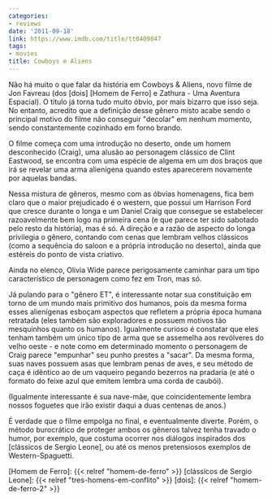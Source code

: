 ```yaml
---
categories:
- reviews
date: '2011-09-18'
link: https://www.imdb.com/title/tt0409847
tags:
- movies
title: Cowboys e Aliens
---
```


Não há muito o que falar da história em Cowboys & Aliens, novo filme de Jon Favreau (dos [dois] [Homem de Ferro] e Zathura - Uma Aventura Espacial). O título já torna tudo muito óbvio, por mais bizarro que isso seja. No entanto, acredito que a definição desse gênero misto acabe sendo o principal motivo do filme não conseguir "decolar" em nenhum momento, sendo constantemente cozinhado em forno brando.

O filme começa com uma introdução no deserto, onde um homem desconhecido (Craig), uma alusão ao personagem clássico de Clint Eastwood, se encontra com uma espécie de algema em um dos braços que irá se revelar uma arma alienígena quando estes aparecerem novamente por aquelas bandas.

Nessa mistura de gêneros, mesmo com as óbvias homenagens, fica bem claro que o maior prejudicado é o western, que possui um Harrison Ford que cresce durante o longa e um Daniel Craig que consegue se estabelecer razoavelmente bem logo na primeira cena (e que parece ter sido sabotado pelo resto da história), mas é só. A direção e a razão de aspecto do longa privilegia o gênero, contando com cenas que lembram velhos clássicos (como a sequência do saloon e a própria introdução no deserto), ainda que estéreis do ponto de vista criativo.

Ainda no elenco, Olivia Wide parece perigosamente caminhar para um tipo característico de personagem como fez em Tron, mas só.

Já pulando para o "gênero ET", é interessante notar sua constituição em torno de um mundo mais primitivo dos humanos, pois da mesma forma esses alienígenas esboçam aspectos que refletem a própria época humana retratada (eles também são exploradores e possuem motivos tão mesquinhos quanto os humanos). Igualmente curioso é constatar que eles tenham também um único tipo de arma que se assemelha aos revólveres do velho oeste - e note como em determinado momento o personagem de Craig parece "empunhar" seu punho prestes a "sacar". Da mesma forma, suas naves possuem asas que lembram penas de aves, e seu método de caça é idêntico ao de um vaqueiro pegando bezerros na pradaria (e até o formato do feixe azul que emitem lembra uma corda de caubói).

(Igualmente interessante é sua nave-mãe, que coincidentemente lembra nossos foguetes que irão existir daqui a duas centenas de anos.)

É verdade que o filme empolga no final, e eventualmente diverte. Porém, o método burocrático de proteger ambos os gêneros talvez tenha travado o humor, por exemplo, que costuma ocorrer nos diálogos inspirados dos [clássicos de Sergio Leone], ou até os menos pretensiosos exemplos de Western-Spaguetti.

[Homem de Ferro]: {{< relref "homem-de-ferro" >}}
[clássicos de Sergio Leone]: {{< relref "tres-homens-em-conflito" >}}
[dois]: {{< relref "homem-de-ferro-2" >}}